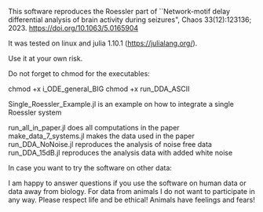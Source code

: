This software reproduces the Roessler part of ``Network-motif delay differential analysis of brain activity during seizures", Chaos 33(12):123136; 2023. https://doi.org/10.1063/5.0165904

It was tested on linux and julia 1.10.1 (https://julialang.org/).

Use it at your own risk.


Do not forget to chmod for the executables:

chmod +x i_ODE_general_BIG
chmod +x run_DDA_ASCII


Single_Roessler_Example.jl   is an example on how to integrate a single Roessler system

run_all_in_paper.jl          does all computations in the paper
make_data_7_systems.jl       makes the data used in the paper 
run_DDA_NoNoise.jl           reproduces the analysis of noise free data 
run_DDA_15dB.jl              reproduces the analysis data with added white noise 


In case you want to try the software on other data:

I am happy to answer questions if you use the software on human data or data away from biology. 
For data from animals I do not want to participate in any way. Please respect life and be ethical! Animals have feelings and fears!
